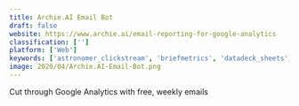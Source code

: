 ```yaml
---
title: Archie.AI Email Bot
draft: false 
website: https://www.archie.ai/email-reporting-for-google-analytics
classification: ['']
platform: ['Web']
keywords: ['astronomer_clickstream', 'briefmetrics', 'datadeck_sheets', 'fathom_analytics', 'funnels', 'ga.today_alerts', 'google_analytics_today', 'gootics', 'litmus', 'mailytics', 'paveai', 'reflection', 'statsbot', 'statsbot_alerts', 'stratechery', 'strike', 'trafficticker', 'visitors']
image: 2020/04/Archie.AI-Email-Bot.png
---
```

Cut through Google Analytics with free, weekly emails